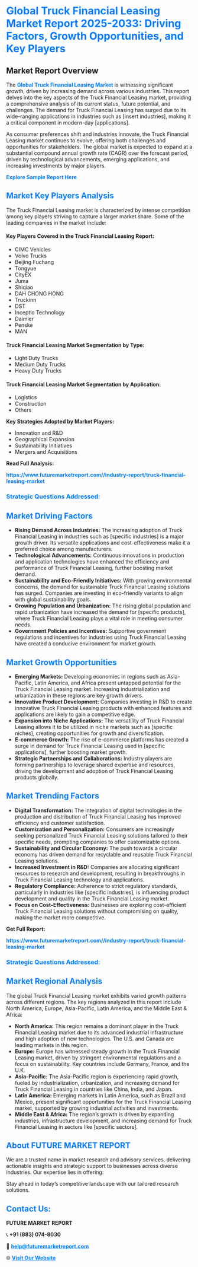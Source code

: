 <h1 style="color: #007BFF;">Global Truck Financial Leasing Market Report 2025-2033: Driving Factors, Growth Opportunities, and Key Players</h1>

<section id="overview">
<h2>Market Report Overview</h2>
<p>The <a href="https://www.futuremarketreport.com//industry-report/truck-financial-leasing-market" style="color: #007BFF; text-decoration: none;"><strong>Global Truck Financial Leasing Market</strong></a> is witnessing significant growth, driven by increasing demand across various industries. This report delves into the key aspects of the Truck Financial Leasing market, providing a comprehensive analysis of its current status, future potential, and challenges. The demand for Truck Financial Leasing has surged due to its wide-ranging applications in industries such as [insert industries], making it a critical component in modern-day [applications].</p>
<p>As consumer preferences shift and industries innovate, the Truck Financial Leasing market continues to evolve, offering both challenges and opportunities for stakeholders. The global market is expected to expand at a substantial compound annual growth rate (CAGR) over the forecast period, driven by technological advancements, emerging applications, and increasing investments by major players.</p>
</section>

<section id="overview">
<p><a href="https://www.futuremarketreport.com//request-sample/reportId=51926" style="color: #007BFF; text-decoration: none;"><strong>Explore Sample Report Here</strong></a></p>
</section>

<section id="key-players">
<h2 style="color: #007BFF;">Market Key Players Analysis</h2>
<p>The Truck Financial Leasing market is characterized by intense competition among key players striving to capture a larger market share. Some of the leading companies in the market include:</p>
<h4>Key Players Covered in the Truck Financial Leasing Report:</h4>
<ul><li>CIMC Vehicles</li><li>Volvo Trucks</li><li>Beijing Fuchang</li><li>Tongyue</li><li>CityEX</li><li>Juma</li><li>Shiqiao</li><li>DAH CHONG HONG</li><li>Truckinn</li><li>DST</li><li>Inceptio Technology</li><li>Daimler</li><li>Penske</li><li>MAN</li></ul>
<h4>Truck Financial Leasing Market Segmentation by Type:</h4>
<ul><li>Light Duty Trucks</li><li>Medium Duty Trucks</li><li>Heavy Duty Trucks</li></ul>

<h4>Truck Financial Leasing Market Segmentation by Application:</h4>
<ul><li>Logistics</li><li>Construction</li><li>Others</li></ul>
<p><strong>Key Strategies Adopted by Market Players:</strong></p>
<ul>
<li>Innovation and R&D</li>
<li>Geographical Expansion</li>
<li>Sustainability Initiatives</li>
<li>Mergers and Acquisitions</li>
</ul>
</section>

<section>
<p><strong>Read Full Analysis: </strong></p><a href="https://www.futuremarketreport.com//industry-report/truck-financial-leasing-market" style="color: #007BFF; text-decoration: none;"><strong>https://www.futuremarketreport.com//industry-report/truck-financial-leasing-market</strong></a>
<h3 style="color: #007BFF;">Strategic Questions Addressed:</h3>
</section>

<section id="driving-factors">
<h2 style="color: #007BFF;">Market Driving Factors</h2>
<ul>
<li><strong>Rising Demand Across Industries:</strong> The increasing adoption of Truck Financial Leasing in industries such as [specific industries] is a major growth driver. Its versatile applications and cost-effectiveness make it a preferred choice among manufacturers.</li>
<li><strong>Technological Advancements:</strong> Continuous innovations in production and application technologies have enhanced the efficiency and performance of Truck Financial Leasing, further boosting market demand.</li>
<li><strong>Sustainability and Eco-Friendly Initiatives:</strong> With growing environmental concerns, the demand for sustainable Truck Financial Leasing solutions has surged. Companies are investing in eco-friendly variants to align with global sustainability goals.</li>
<li><strong>Growing Population and Urbanization:</strong> The rising global population and rapid urbanization have increased the demand for [specific products], where Truck Financial Leasing plays a vital role in meeting consumer needs.</li>
<li><strong>Government Policies and Incentives:</strong> Supportive government regulations and incentives for industries using Truck Financial Leasing have created a conducive environment for market growth.</li>
</ul>
</section>

<section id="growth-opportunities">
<h2 style="color: #007BFF;">Market Growth Opportunities</h2>
<ul>
<li><strong>Emerging Markets:</strong> Developing economies in regions such as Asia-Pacific, Latin America, and Africa present untapped potential for the Truck Financial Leasing market. Increasing industrialization and urbanization in these regions are key growth drivers.</li>
<li><strong>Innovative Product Development:</strong> Companies investing in R&D to create innovative Truck Financial Leasing products with enhanced features and applications are likely to gain a competitive edge.</li>
<li><strong>Expansion into Niche Applications:</strong> The versatility of Truck Financial Leasing allows it to be utilized in niche markets such as [specific niches], creating opportunities for growth and diversification.</li>
<li><strong>E-commerce Growth:</strong> The rise of e-commerce platforms has created a surge in demand for Truck Financial Leasing used in [specific applications], further boosting market growth.</li>
<li><strong>Strategic Partnerships and Collaborations:</strong> Industry players are forming partnerships to leverage shared expertise and resources, driving the development and adoption of Truck Financial Leasing products globally.</li>
</ul>
</section>

<section id="trending-factors">
<h2 style="color: #007BFF;">Market Trending Factors</h2>
<ul>
<li><strong>Digital Transformation:</strong> The integration of digital technologies in the production and distribution of Truck Financial Leasing has improved efficiency and customer satisfaction.</li>
<li><strong>Customization and Personalization:</strong> Consumers are increasingly seeking personalized Truck Financial Leasing solutions tailored to their specific needs, prompting companies to offer customizable options.</li>
<li><strong>Sustainability and Circular Economy:</strong> The push towards a circular economy has driven demand for recyclable and reusable Truck Financial Leasing solutions.</li>
<li><strong>Increased Investment in R&D:</strong> Companies are allocating significant resources to research and development, resulting in breakthroughs in Truck Financial Leasing technology and applications.</li>
<li><strong>Regulatory Compliance:</strong> Adherence to strict regulatory standards, particularly in industries like [specific industries], is influencing product development and quality in the Truck Financial Leasing market.</li>
<li><strong>Focus on Cost-Effectiveness:</strong> Businesses are exploring cost-efficient Truck Financial Leasing solutions without compromising on quality, making the market more competitive.</li>
</ul>
</section>

<section>
<p><strong>Get Full Report: </strong></p><a href="https://www.futuremarketreport.com//industry-report/truck-financial-leasing-market" style="color: #007BFF; text-decoration: none;"><strong>https://www.futuremarketreport.com//industry-report/truck-financial-leasing-market</strong></a>
<h3 style="color: #007BFF;">Strategic Questions Addressed:</h3>
</section>


<section id="regional-analysis">
<h2 style="color: #007BFF;">Market Regional Analysis</h2>
<p>The global Truck Financial Leasing market exhibits varied growth patterns across different regions. The key regions analyzed in this report include North America, Europe, Asia-Pacific, Latin America, and the Middle East & Africa:</p>
<ul>
<li><strong>North America:</strong> This region remains a dominant player in the Truck Financial Leasing market due to its advanced industrial infrastructure and high adoption of new technologies. The U.S. and Canada are leading markets in this region.</li>
<li><strong>Europe:</strong> Europe has witnessed steady growth in the Truck Financial Leasing market, driven by stringent environmental regulations and a focus on sustainability. Key countries include Germany, France, and the U.K.</li>
<li><strong>Asia-Pacific:</strong> The Asia-Pacific region is experiencing rapid growth, fueled by industrialization, urbanization, and increasing demand for Truck Financial Leasing in countries like China, India, and Japan.</li>
<li><strong>Latin America:</strong> Emerging markets in Latin America, such as Brazil and Mexico, present significant opportunities for the Truck Financial Leasing market, supported by growing industrial activities and investments.</li>
<li><strong>Middle East & Africa:</strong> The region’s growth is driven by expanding industries, infrastructure development, and increasing demand for Truck Financial Leasing in sectors like [specific sectors].</li>
</ul>
</section>

<footer>
<h2 style="color: #007BFF;">About FUTURE MARKET REPORT</h2>
<p>We are a trusted name in market research and advisory services, delivering actionable insights and strategic support to businesses across diverse industries. Our expertise lies in offering:</p>

<p>Stay ahead in today’s competitive landscape with our tailored research solutions.</p>

<h2 style="color: #007BFF;">Contact Us:</h2>
<p><strong>FUTURE MARKET REPORT</strong></p>
<p>📞 <strong>+91 (883) 074-8030</strong></p>
<p>📧 <strong><a href="mailto:help@futuremarketreport.com" style="color: #007BFF;">help@futuremarketreport.com</a></strong></p>
<p>🌐 <strong><a href="https://www.futuremarketreport.com/" style="color: #007BFF;">Visit Our Website</a></strong></p>
</footer>